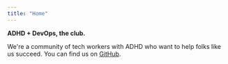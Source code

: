 ```yaml
---
title: "Home"
---
```


**ADHD + DevOps, the club.**

We're a community of tech workers with ADHD who want to help folks like us succeed.
You can find us on [GitHub](https://github.com/adhdevops/adhdevops.club).
